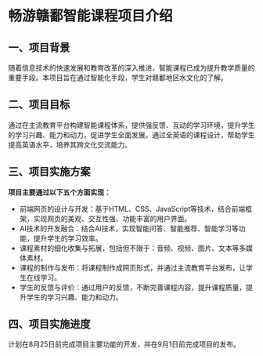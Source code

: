 # 畅游赣鄱智能课程项目介绍

## 一、项目背景

随着信息技术的快速发展和教育改革的深入推进，智能课程已成为提升教学质量的重要手段。本项目旨在通过智能化手段，学生对赣鄱地区水文化的了解。

## 二、项目目标

通过在主流教育平台构建智能课程体系，提供强反馈、互动的学习环境，提升学生的学习兴趣、能力和动力，促进学生全面发展。通过全英语的课程设计，帮助学生提高英语水平，培养其跨文化交流能力。

## 三、项目实施方案

**项目主要通过以下五个方面实现：**

- 前端网页的设计与开发：基于HTML、CSS、JavaScript等技术，结合前端框架，实现网页的美观、交互性强、功能丰富的用户界面。
- AI技术的开发融合：结合AI技术，实现智能问答、智能推荐、智能学习等功能，提升学生的学习效率。
- 课程素材的细化收集与拓展，包括但不限于：音频、视频、图片、文本等多媒体素材。
- 课程的制作与发布：将课程制作成网页形式，并通过主流教育平台发布，让学生在线学习。
- 学生的反馈与评价：通过用户的反馈，不断完善课程内容，提升课程质量，提升学生的学习兴趣、能力和动力。

## 四、项目实施进度

计划在8月25日前完成项目主要功能的开发，并在9月1日前完成项目的发布。
